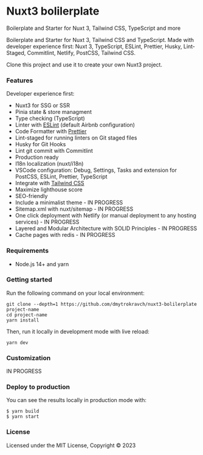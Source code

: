 # Nuxt3 bolilerplate
Boilerplate and Starter for Nuxt 3, Tailwind CSS, TypeScript and more

Boilerplate and Starter for Nuxt 3, Tailwind CSS and TypeScript. Made with developer experience first: Nuxt 3, TypeScript, ESLint, Prettier, Husky, Lint-Staged, Commitlint, Netlify, PostCSS, Tailwind CSS.

Clone this project and use it to create your own Nuxt3 project.

### Features

Developer experience first:

- Nuxt3 for SSG or SSR
- Pinia state & store managment
- Type checking (TypeScript)
- Linter with [ESLint](https://eslint.org) (default Airbnb configuration)
- Code Formatter with [Prettier](https://prettier.io)
- Lint-staged for running linters on Git staged files
- Husky for Git Hooks
- Lint git commit with Commitlint
- Production ready
- I18n localization (nuxt/i18n)
- VSCode configuration: Debug, Settings, Tasks and extension for PostCSS, ESLint, Prettier, TypeScript
- Integrate with [Tailwind CSS](https://tailwindcss.com)
- Maximize lighthouse score
- SEO-friendly
- Include a minimalist theme - IN PROGRESS
- Sitemap.xml with nuxt/sitemap - IN PROGRESS
- One click deployment with Netlify (or manual deployment to any hosting services) - IN PROGRESS
- Layered and Modular Architecture with SOLID Principles - IN PROGRESS
- Cache pages with redis - IN PROGRESS

### Requirements

- Node.js 14+ and yarn

### Getting started

Run the following command on your local environment:

```shell
git clone --depth=1 https://github.com/dmytrokravch/nuxt3-bolilerplate project-name
cd project-name
yarn install
```

Then, run it locally in development mode with live reload:

```shell
yarn dev
```

### Customization

IN PROGRESS

### Deploy to production

You can see the results locally in production mode with:

```shell
$ yarn build
$ yarn start
```

### License

Licensed under the MIT License, Copyright © 2023
